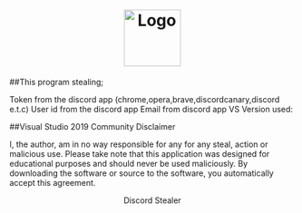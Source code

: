 <h1 align="center">
  <a href="https://github.com/GITHUB_USERNAME/REPO_SLUG">
    <!-- Please provide path to your logo here -->
    <img src="https://media.discordapp.net/attachments/918153763536109598/927605348083335298/discord-avatar-512-YV0PV.png" alt="Logo" width="100" height="100">
  </a>
</h1>

##This program stealing;

Token from the discord app (chrome,opera,brave,discordcanary,discord e.t.c)
User id from the discord app
Email from discord app
VS Version used:

##Visual Studio 2019 Community Disclaimer

I, the author, am in no way responsible for any for any steal, action or malicious use.
Please take note that this application was designed for educational purposes and should never be used maliciously. By downloading the software or source to the software, you automatically accept this agreement.

<div align="center">
  Discord Stealer
  <br />
</div>
